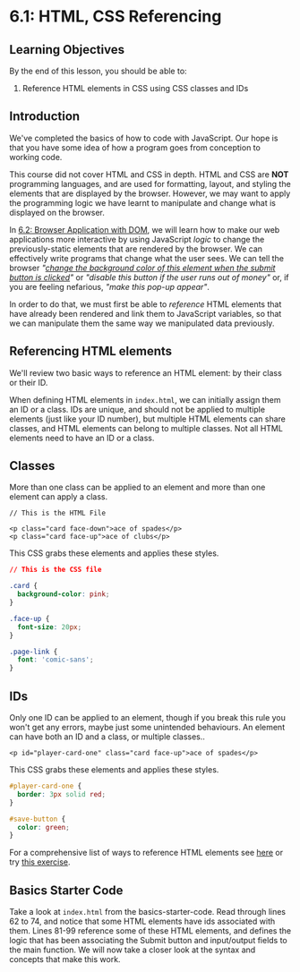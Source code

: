 # 6.1: HTML, CSS Referencing

## Learning Objectives

By the end of this lesson, you should be able to:

1. Reference HTML elements in CSS using CSS classes and IDs

## Introduction

We've completed the basics of how to code with JavaScript. Our hope is that you have some idea of how a program goes from conception to working code.

This course did not cover HTML and CSS in depth. HTML and CSS are **NOT** programming languages, and are used for formatting, layout, and styling the elements that are displayed by the browser. However, we may want to apply the programming logic we have learnt to manipulate and change what is displayed on the browser.

In [6.2: Browser Application with DOM](6.3-browser-applications-with-dom.md), we will learn how to make our web applications more interactive by using JavaScript _logic_ to change the previously-static elements that are rendered by the browser. We can effectively write programs that change what the user sees. We can tell the browser _"_[_change the background color of this element when the submit button is clicked_](https://rocketacademy.github.io/basics-starter-code/dom/colours/index.html)_"_ or _"disable this button if the user runs out of money"_ or, if you are feeling nefarious, _"make this pop-up appear"_.

In order to do that, we must first be able to _reference_ HTML elements that have already been rendered and link them to JavaScript variables, so that we can manipulate them the same way we manipulated data previously.

## Referencing HTML elements

We'll review two basic ways to reference an HTML element: by their class or their ID.

When defining HTML elements in `index.html`, we can initially assign them an ID or a class. IDs are unique, and should not be applied to multiple elements (just like your ID number), but multiple HTML elements can share classes, and HTML elements can belong to multiple classes. Not all HTML elements need to have an ID or a class.

## Classes

More than one class can be applied to an element and more than one element can apply a class.

```markup
// This is the HTML File

<p class="card face-down">ace of spades</p>
<p class="card face-up">ace of clubs</p>
```

This CSS grabs these elements and applies these styles.

```css
// This is the CSS file

.card {
  background-color: pink;
}

.face-up {
  font-size: 20px;
}

.page-link {
  font: 'comic-sans';
}
```

## IDs

Only one ID can be applied to an element, though if you break this rule you won't get any errors, maybe just some unintended behaviours. An element can have both an ID and a class, or multiple classes..

```markup
<p id="player-card-one" class="card face-up">ace of spades</p>
```

This CSS grabs these elements and applies these styles.

```css
#player-card-one {
  border: 3px solid red;
}

#save-button {
  color: green;
}
```

For a comprehensive list of ways to reference HTML elements see [here](https://www.w3schools.com/cssref/css\_selectors.asp) or try [this exercise](https://flukeout.github.io).

## Basics Starter Code

Take a look at `index.html` from the basics-starter-code. Read through lines 62 to 74, and notice that some HTML elements have ids associated with them. Lines 81-99 reference some of these HTML elements, and defines the logic that has been associating the Submit button and input/output fields to the main function. We will now take a closer look at the syntax and concepts that make this work.
